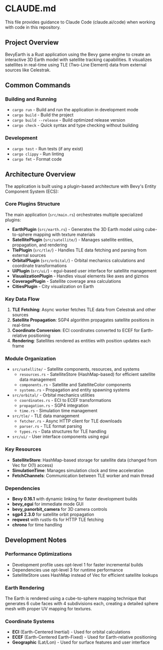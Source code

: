 # CLAUDE.md

This file provides guidance to Claude Code (claude.ai/code) when working with code in this repository.

## Project Overview

BevyEarth is a Rust application using the Bevy game engine to create an interactive 3D Earth model with satellite tracking capabilities. It visualizes satellites in real-time using TLE (Two-Line Element) data from external sources like Celestrak.

## Common Commands

### Building and Running
- `cargo run` - Build and run the application in development mode
- `cargo build` - Build the project
- `cargo build --release` - Build optimized release version
- `cargo check` - Quick syntax and type checking without building

### Development
- `cargo test` - Run tests (if any exist)
- `cargo clippy` - Run linting
- `cargo fmt` - Format code

## Architecture Overview

The application is built using a plugin-based architecture with Bevy's Entity Component System (ECS):

### Core Plugins Structure
The main application (`src/main.rs`) orchestrates multiple specialized plugins:

- **EarthPlugin** (`src/earth.rs`) - Generates the 3D Earth model using cube-to-sphere mapping with texture materials
- **SatellitePlugin** (`src/satellite/`) - Manages satellite entities, propagation, and rendering
- **TlePlugin** (`src/tle/`) - Handles TLE data fetching and parsing from external sources
- **OrbitalPlugin** (`src/orbital/`) - Orbital mechanics calculations and coordinate transformations
- **UiPlugin** (`src/ui/`) - egui-based user interface for satellite management
- **VisualizationPlugin** - Handles visual elements like axes and gizmos
- **CoveragePlugin** - Satellite coverage area calculations
- **CitiesPlugin** - City visualization on Earth

### Key Data Flow
1. **TLE Fetching**: Async worker fetches TLE data from Celestrak and other sources
2. **Satellite Propagation**: SGP4 algorithm propagates satellite positions in real-time
3. **Coordinate Conversion**: ECI coordinates converted to ECEF for Earth-relative positioning
4. **Rendering**: Satellites rendered as entities with position updates each frame

### Module Organization
- `src/satellite/` - Satellite components, resources, and systems
  - `resources.rs` - SatelliteStore (HashMap-based) for efficient satellite data management
  - `components.rs` - Satellite and SatelliteColor components
  - `systems.rs` - Propagation and entity spawning systems
- `src/orbital/` - Orbital mechanics utilities
  - `coordinates.rs` - ECI to ECEF transformations
  - `propagation.rs` - SGP4 integration
  - `time.rs` - Simulation time management
- `src/tle/` - TLE data management
  - `fetcher.rs` - Async HTTP client for TLE downloads
  - `parser.rs` - TLE format parsing
  - `types.rs` - Data structures for TLE handling
- `src/ui/` - User interface components using egui

### Key Resources
- **SatelliteStore**: HashMap-based storage for satellite data (changed from Vec for O(1) access)
- **SimulationTime**: Manages simulation clock and time acceleration
- **FetchChannels**: Communication between TLE worker and main thread

### Dependencies
- **Bevy 0.16.1** with dynamic linking for faster development builds
- **bevy_egui** for immediate mode GUI
- **bevy_panorbit_camera** for 3D camera controls  
- **sgp4 2.3.0** for satellite orbit propagation
- **reqwest** with rustls-tls for HTTP TLE fetching
- **chrono** for time handling

## Development Notes

### Performance Optimizations
- Development profile uses opt-level 1 for faster incremental builds
- Dependencies use opt-level 3 for runtime performance
- SatelliteStore uses HashMap instead of Vec for efficient satellite lookups

### Earth Rendering
The Earth is rendered using a cube-to-sphere mapping technique that generates 6 cube faces with 4 subdivisions each, creating a detailed sphere mesh with proper UV mapping for textures.

### Coordinate Systems
- **ECI** (Earth-Centered Inertial) - Used for orbital calculations
- **ECEF** (Earth-Centered Earth-Fixed) - Used for Earth-relative positioning
- **Geographic** (Lat/Lon) - Used for surface features and user interface